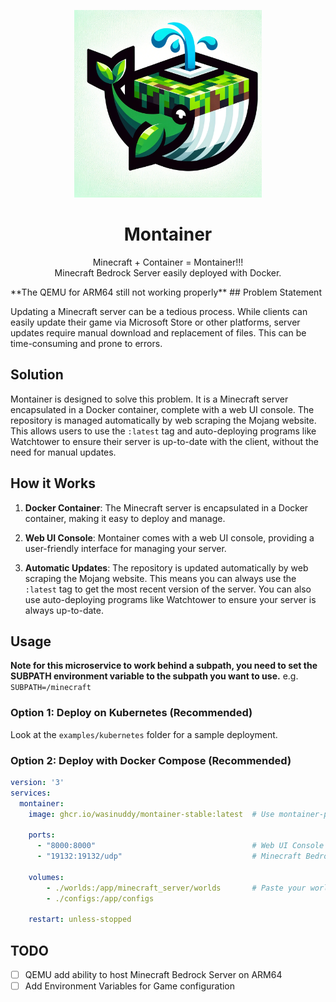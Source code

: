 <p align="center">
    <img src="https://github.com/WasinUddy/Montainer/blob/main/logo.png?raw=true" width="300">
</p>
<h1 align="center">Montainer</h1>

<p align="center">
Minecraft + Container = Montainer!!!<br>
Minecraft Bedrock Server easily deployed with Docker.
</p>
**The QEMU for ARM64 still not working properly**
## Problem Statement

Updating a Minecraft server can be a tedious process. While clients can easily update their game via Microsoft Store or other platforms, server updates require manual download and replacement of files. This can be time-consuming and prone to errors.

## Solution

Montainer is designed to solve this problem. It is a Minecraft server encapsulated in a Docker container, complete with a web UI console. The repository is managed automatically by web scraping the Mojang website. This allows users to use the `:latest` tag and auto-deploying programs like Watchtower to ensure their server is up-to-date with the client, without the need for manual updates.

## How it Works

1. **Docker Container**: The Minecraft server is encapsulated in a Docker container, making it easy to deploy and manage.

2. **Web UI Console**: Montainer comes with a web UI console, providing a user-friendly interface for managing your server.

3. **Automatic Updates**: The repository is updated automatically by web scraping the Mojang website. This means you can always use the `:latest` tag to get the most recent version of the server. You can also use auto-deploying programs like Watchtower to ensure your server is always up-to-date.

## Usage

**Note for this microservice to work behind a subpath, you need to set the SUBPATH environment variable to the subpath you want to use.** e.g. `SUBPATH=/minecraft`

### Option 1: Deploy on Kubernetes (Recommended)
Look at the `examples/kubernetes` folder for a sample deployment.

### Option 2: Deploy with Docker Compose (Recommended)
```yaml
version: '3'
services:
  montainer:
    image: ghcr.io/wasinuddy/montainer-stable:latest  # Use montainer-preview for Minecraft Snapshot server
    
    ports:
      - "8000:8000"                                   # Web UI Console mount to port 8000 TCP
      - "19132:19132/udp"                             # Minecraft Bedrock Server port 19132 UDP
    
    volumes:
        - ./worlds:/app/minecraft_server/worlds       # Paste your world folder inside ./worlds (ie. ./worlds/Bedrock Level)
        - ./configs:/app/configs
    
    restart: unless-stopped
```

## TODO
- [ ] QEMU add ability to host Minecraft Bedrock Server on ARM64
- [ ] Add Environment Variables for Game configuration
